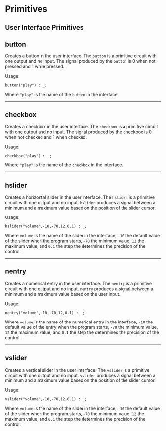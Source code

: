 # Primitives

## User Interface Primitives

## button

Creates a button in the user interface. The `button` is a primitive circuit 
with one output and no input. The signal produced by the `button` is 0 when not
pressed and 1 while pressed.

Usage:

```
button("play") : _;
```

Where `"play"` is the name of the `button` in the interface.

---

## checkbox

Creates a checkbox in the user interface. The `checkbox` is a primitive circuit 
with one output and no input. The signal produced by the checkbox is 0 when not
checked and 1 when checked.

Usage:

```
checkbox("play") : _;
```

Where `"play"` is the name of the `checkbox` in the interface.

---

## hslider

Creates a horizontal slider in the user interface. The `hslider` is a 
primitive circuit with one output and no input. `hslider` produces a signal
between a minimum and a maximum value based on the position of the slider 
cursor. 

Usage:

```
hslider("volume",-10,-70,12,0.1) : _;
```

Where `volume` is the name of the slider in the interface, `-10` the default
value of the slider when the program starts, `-70` the minimum value, `12` the
maximum value, and `0.1` the step the determines the precision of the control.

---

## nentry

Creates a numerical entry in the user interface. The `nentry` is a 
primitive circuit with one output and no input. `nentry` produces a signal
between a minimum and a maximum value based on the user input. 

Usage:

```
nentry("volume",-10,-70,12,0.1) : _;
```

Where `volume` is the name of the numerical entry in the interface, `-10` the 
default value of the entry when the program starts, `-70` the minimum value, 
`12` the maximum value, and `0.1` the step the determines the precision of the 
control.

---

## vslider

Creates a vertical slider in the user interface. The `vslider` is a 
primitive circuit with one output and no input. `vslider` produces a signal
between a minimum and a maximum value based on the position of the slider 
cursor. 

Usage:

```
vslider("volume",-10,-70,12,0.1) : _;
```

Where `volume` is the name of the slider in the interface, `-10` the default
value of the slider when the program starts, `-70` the minimum value, `12` the
maximum value, and `0.1` the step the determines the precision of the control.
